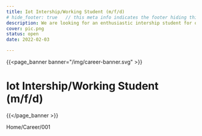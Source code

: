 ```yaml
---
title: Iot Intership/Working Student (m/f/d)
# hide_footer: true   // this meta info indicates the footer hiding thing.
description: We are looking for an enthusiastic intership student for our IoT Projects!
cover: pic.png
status: open
date: 2022-02-03

---
```


{{<page_banner banner="/img/career-banner.svg" >}}
# Iot Intership/Working Student (m/f/d)
{{</page_banner >}}

Home/Career/001


